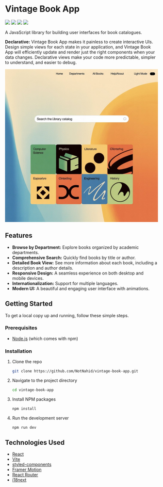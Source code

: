 # Vintage Book App

[![](https://img.shields.io/badge/license-MIT-blue.svg)](https://github.com/NotNahid/vintage-book-app/blob/main/LICENSE)
[![](https://img.shields.io/badge/npm-v0.0.0-blue.svg)](https://www.npmjs.com/package/vintage-ui-version)
[![](https://img.shields.io/badge/PRs-welcome-brightgreen.svg)](https://github.com/NotNahid/vintage-book-app/blob/main/CONTRIBUTING.md)
[![](https://img.shields.io/github/workflow/status/NotNahid/vintage-book-app/CI/main)](https://github.com/NotNahid/vintage-book-app/actions)

A JavaScript library for building user interfaces for book catalogues.

**Declarative:** Vintage Book App makes it painless to create interactive UIs. Design simple views for each state in your application, and Vintage Book App will efficiently update and render just the right components when your data changes. Declarative views make your code more predictable, simpler to understand, and easier to debug.

![Vintage Book App Screenshot](https://raw.githubusercontent.com/NotNahid/vintage-book-app/main/public/preview-image.jpeg)

## Features

*   **Browse by Department:** Explore books organized by academic departments.
*   **Comprehensive Search:** Quickly find books by title or author.
*   **Detailed Book View:** See more information about each book, including a description and author details.
*   **Responsive Design:** A seamless experience on both desktop and mobile devices.
*   **Internationalization:** Support for multiple languages.
*   **Modern UI:** A beautiful and engaging user interface with animations.

## Getting Started

To get a local copy up and running, follow these simple steps.

### Prerequisites

*   [Node.js](https://nodejs.org/) (which comes with npm)

### Installation

1.  Clone the repo
    ```sh
    git clone https://github.com/NotNahid/vintage-book-app.git
    ```
2.  Navigate to the project directory
    ```sh
    cd vintage-book-app
    ```
3.  Install NPM packages
    ```sh
    npm install
    ```
4.  Run the development server
    ```sh
    npm run dev
    ```

## Technologies Used

*   [React](https://reactjs.org/)
*   [Vite](https://vitejs.dev/)
*   [styled-components](https://styled-components.com/)
*   [Framer Motion](https://www.framer.com/motion/)
*   [React Router](https://reactrouter.com/)
*   [i18next](https://www.i18next.com/)
